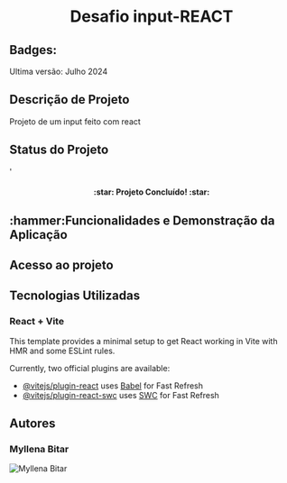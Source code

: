 <h1 align="center">Desafio input-REACT </h1>




<h2>Badges:</h2>
Ultima versão: Julho 2024

<h2>Descrição de Projeto</h2>
 Projeto de um input feito com react

<h2>Status do Projeto</h2>'
<h4 align="center">
:star: Projeto Concluído! :star:
</h4>
<h2>:hammer:Funcionalidades e Demonstração da Aplicação</h2>
<h2>Acesso ao projeto</h2>
<h2> Tecnologias Utilizadas</h2>

<h3>React + Vite</h3>

This template provides a minimal setup to get React working in Vite with HMR and some ESLint rules.

Currently, two official plugins are available:

- [@vitejs/plugin-react](https://github.com/vitejs/vite-plugin-react/blob/main/packages/plugin-react/README.md) uses [Babel](https://babeljs.io/) for Fast Refresh
- [@vitejs/plugin-react-swc](https://github.com/vitejs/vite-plugin-react-swc) uses [SWC](https://swc.rs/) for Fast Refresh

<H2>Autores</H2>
<h3>Myllena Bitar</h3>
<img src="https://avatars.githubusercontent.com/u/111917539?v=4" alt="Myllena Bitar">

